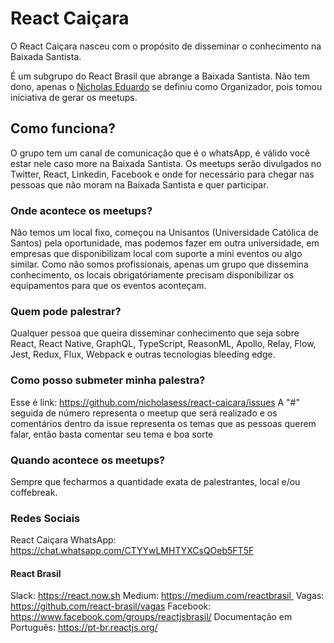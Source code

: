 # React Caiçara

O React Caiçara nasceu com o propósito de disseminar o conhecimento na Baixada Santista.

É um subgrupo do React Brasil que abrange a Baixada Santista. Não tem dono, apenas o [Nicholas Eduardo](https://twitter.com/nicholasess) se definiu como Organizador, pois tomou iniciativa de gerar os meetups.

## Como funciona?

O grupo tem um canal de comunicação que é o whatsApp, é válido você estar nele caso more na Baixada Santista. Os meetups serão divulgados no Twitter, React, Linkedin, Facebook e onde for necessário para chegar nas pessoas que não moram na Baixada Santista e quer participar.

### Onde acontece os meetups?

Não temos um local fixo, começou na Unisantos (Universidade Católica de Santos) pela oportunidade, mas podemos fazer em outra universidade, em empresas que disponibilizam local com suporte a mini eventos ou algo similar.
Como não somos profissionais, apenas um grupo que dissemina conhecimento, os locais obrigatóriamente precisam disponibilizar os equipamentos para que os eventos aconteçam.

### Quem pode palestrar?

Qualquer pessoa que queira disseminar conhecimento que seja sobre React, React Native, GraphQL, TypeScript, ReasonML, Apollo, Relay, Flow, Jest, Redux, Flux, Webpack e outras tecnologias bleeding edge.

### Como posso submeter minha palestra?

Esse é link: https://github.com/nicholasess/react-caicara/issues
A "#" seguida de número representa o meetup que será realizado e os comentários dentro da issue representa os temas que as pessoas querem falar, então basta comentar seu tema e boa sorte

### Quando acontece os meetups?

Sempre que fecharmos a quantidade exata de palestrantes, local e/ou coffebreak.

### Redes Sociais

React Caiçara WhatsApp: https://chat.whatsapp.com/CTYYwLMHTYXCsQOeb5FT5F

#### React Brasil

Slack: https://react.now.sh
Medium: https://medium.com/reactbrasil 
Vagas: https://github.com/react-brasil/vagas
Facebook: https://www.facebook.com/groups/reactjsbrasil/
Documentação em Português: https://pt-br.reactjs.org/
